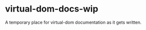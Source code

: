 virtual-dom-docs-wip
====================

A temporary place for virtual-dom documentation as it gets written.
